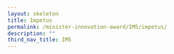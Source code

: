 ```yaml
---
layout: skeleton
title: Impetus
permalink: /minister-innovation-award/IM5/impetus/
description: ""
third_nav_title: IM5
---
```

